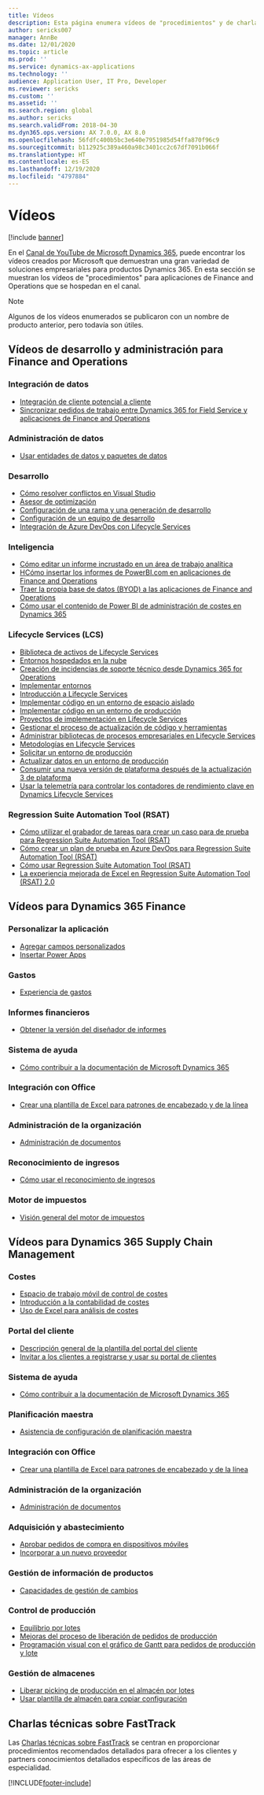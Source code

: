 ```yaml
---
title: Vídeos
description: Esta página enumera vídeos de "procedimientos" y de charlas técnicas relacionados con aplicaciones de Finance and Operations que están disponibles en YouTube y otros sitios.
author: sericks007
manager: AnnBe
ms.date: 12/01/2020
ms.topic: article
ms.prod: ''
ms.service: dynamics-ax-applications
ms.technology: ''
audience: Application User, IT Pro, Developer
ms.reviewer: sericks
ms.custom: ''
ms.assetid: ''
ms.search.region: global
ms.author: sericks
ms.search.validFrom: 2018-04-30
ms.dyn365.ops.version: AX 7.0.0, AX 8.0
ms.openlocfilehash: 56fdfc400b5bc3e640e7951985d54ffa870f96c9
ms.sourcegitcommit: b112925c389a460a98c3401cc2c67df7091b066f
ms.translationtype: HT
ms.contentlocale: es-ES
ms.lasthandoff: 12/19/2020
ms.locfileid: "4797884"
---
```

# <a name="videos"></a>Vídeos 

[!include [banner](../includes/banner.md)]

En el [Canal de YouTube de Microsoft Dynamics 365](https://www.youtube.com/channel/UCJGCg4rB3QSs8y_1FquelBQ), puede encontrar los vídeos creados por Microsoft que demuestran una gran variedad de soluciones empresariales para productos Dynamics 365. En esta sección se muestran los vídeos de "procedimientos" para aplicaciones de Finance and Operations que se hospedan en el canal.

> [!Note]
> Algunos de los vídeos enumerados se publicaron con un nombre de producto anterior, pero todavía son útiles.

## <a name="videos-for-finance-and-operations-development-and-administration"></a>Vídeos de desarrollo y administración para Finance and Operations

### <a name="data-integration"></a>Integración de datos

- [Integración de cliente potencial a cliente](https://youtu.be/AVV9x5x-XCg)
- [Sincronizar pedidos de trabajo entre Dynamics 365 for Field Service y aplicaciones de Finance and Operations](https://www.youtube.com/watch?v=46ylO7raZAo&feature=youtu.be)

### <a name="data-management"></a>Administración de datos

- [Usar entidades de datos y paquetes de datos](https://www.youtube.com/watch?v=UCyzbA41j8g&feature=youtu.be)

### <a name="development"></a>Desarrollo

- [Cómo resolver conflictos en Visual Studio](https://youtu.be/4rxO0zUN2zU)
- [Asesor de optimización](https://www.youtube.com/watch?v=MRsAzgFCUSQ&t=4s)
- [Configuración de una rama y una generación de desarrollo](https://www.youtube.com/watch?v=qXLd-NMx9OY)
- [Configuración de un equipo de desarrollo](https://www.youtube.com/watch?v=cqp9MetfiyM)
- [Integración de Azure DevOps con Lifecycle Services](https://www.youtube.com/watch?v=0QyyyUp1zHQ&t=1s)

### <a name="intelligence"></a>Inteligencia

- [Cómo editar un informe incrustado en un área de trabajo analítica](https://youtu.be/_8WlwmSggcQ)
- [HCómo insertar los informes de PowerBI.com en aplicaciones de Finance and Operations](https://youtu.be/gGWuNJDoi-M)
- [Traer la propia base de datos (BYOD) a las aplicaciones de Finance and Operations](https://www.youtube.com/watch?v=-MaxtBJu2_o&feature=youtu.be)
- [Cómo usar el contenido de Power BI de administración de costes en Dynamics 365](https://www.youtube.com/watch?v=5jWHnM_C7WM&feature=youtu.be)

### <a name="lifecycle-services-lcs"></a>Lifecycle Services (LCS)

- [Biblioteca de activos de Lifecycle Services](https://www.youtube.com/watch?v=z-2xMRa1nOs)
- [Entornos hospedados en la nube](https://www.youtube.com/watch?v=igjVt1lbyLQ&t=17s)
- [Creación de incidencias de soporte técnico desde Dynamics 365 for Operations](https://www.youtube.com/watch?v=avENUYBTBlA&t=2s)
- [Implementar entornos](https://www.youtube.com/watch?v=FUROjGuhQEA&t=68s)
- [Introducción a Lifecycle Services](https://www.youtube.com/watch?v=qLBjKAPaqN4&t=24s)
- [Implementar código en un entorno de espacio aislado](https://www.youtube.com/watch?v=5azLeOO078k)
- [Implementar código en un entorno de producción](https://www.youtube.com/watch?v=ogXo-saZkmE&t=2s)
- [Proyectos de implementación en Lifecycle Services](https://www.youtube.com/watch?v=V1vVOgcTuw4&t=18s)
- [Gestionar el proceso de actualización de código y herramientas](https://www.youtube.com/watch?v=M-AtR6ocYM8&feature=youtu.be)
- [Administrar bibliotecas de procesos empresariales en Lifecycle Services](https://www.youtube.com/watch?v=S5msxj-2-x0)
- [Metodologías en Lifecycle Services](https://www.youtube.com/watch?v=YRMJ15DvgZ8)
- [Solicitar un entorno de producción](https://www.youtube.com/watch?v=5j1GapLr3MY&feature=youtu.be)
- [Actualizar datos en un entorno de producción](https://www.youtube.com/watch?v=VCd5SgkYPTw)
- [Consumir una nueva versión de plataforma después de la actualización 3 de plataforma](https://www.youtube.com/watch?v=nkiKP2Au6OQ&feature=youtu.be)
- [Usar la telemetría para controlar los contadores de rendimiento clave en Dynamics Lifecycle Services](https://www.youtube.com/watch?v=18u6SC8GeFY&feature=youtu.be)

### <a name="regression-suite-automation-tool-rsat"></a>Regression Suite Automation Tool (RSAT)

- [Cómo utilizar el grabador de tareas para crear un caso para de prueba para Regression Suite Automation Tool (RSAT)](https://youtu.be/bBr4BXAxTNI)
- [Cómo crear un plan de prueba en Azure DevOps para Regression Suite Automation Tool (RSAT)](https://youtu.be/3jIuBleAnQk) 
- [Cómo usar Regression Suite Automation Tool (RSAT)](https://youtu.be/uhN9JItzGAk)
- [La experiencia mejorada de Excel en Regression Suite Automation Tool (RSAT) 2.0](https://youtu.be/fcEkSIVQ1Bg)


## <a name="videos-for-dynamics-365-finance"></a>Vídeos para Dynamics 365 Finance

### <a name="customize-the-app"></a>Personalizar la aplicación
- [Agregar campos personalizados](https://www.youtube.com/watch?v=gWSGZI9Vtnc)
- [Insertar Power Apps](https://www.youtube.com/watch?v=x3qyA1bH-NY)

### <a name="expenses"></a>Gastos
- [Experiencia de gastos](https://youtu.be/Ocy-MsTvEE0)

### <a name="financial-reporting"></a>Informes financieros
- [Obtener la versión del diseñador de informes](https://www.youtube.com/embed/icfA5Q3kp4w)

### <a name="help-system"></a>Sistema de ayuda

- [Cómo contribuir a la documentación de Microsoft Dynamics 365](https://youtu.be/m5djioozRbg)

### <a name="office-integration"></a>Integración con Office

- [Crear una plantilla de Excel para patrones de encabezado y de la línea](https://www.youtube.com/watch?v=RTicLb-6dbI&feature=youtu.be)

### <a name="organization-administration"></a>Administración de la organización

- [Administración de documentos](https://www.youtube.com/watch?v=p4rl1CkiLN4&feature=youtu.be)

### <a name="revenue-recognition"></a>Reconocimiento de ingresos
- [Cómo usar el reconocimiento de ingresos](https://youtu.be/v3amIsiqvoo)

### <a name="tax-engine"></a>Motor de impuestos

- [Visión general del motor de impuestos](https://www.youtube.com/watch?v=jAFpEBOtNWI&feature=youtu.be)


## <a name="videos-for-dynamics-365-supply-chain-management"></a>Vídeos para Dynamics 365 Supply Chain Management

### <a name="costs"></a>Costes
- [Espacio de trabajo móvil de control de costes](https://youtu.be/imsuTg8rUVk)
- [Introducción a la contabilidad de costes](https://youtu.be/1pUDtJQZ8FU)
- [Uso de Excel para análisis de costes](https://youtu.be/-HKHYdClvx8)

### <a name="customer-portal"></a>Portal del cliente
- [Descripción general de la plantilla del portal del cliente](https://youtu.be/nPrqoLuHfV8)
- [Invitar a los clientes a registrarse y usar su portal de clientes](https://youtu.be/drGUYHX9QIQ)

### <a name="help-system"></a>Sistema de ayuda

- [Cómo contribuir a la documentación de Microsoft Dynamics 365](https://youtu.be/m5djioozRbg)

### <a name="master-planning"></a>Planificación maestra
- [Asistencia de configuración de planificación maestra](https://youtu.be/c-e6n-8rZb4)

### <a name="office-integration"></a>Integración con Office

- [Crear una plantilla de Excel para patrones de encabezado y de la línea](https://www.youtube.com/watch?v=RTicLb-6dbI&feature=youtu.be)

### <a name="organization-administration"></a>Administración de la organización

- [Administración de documentos](https://www.youtube.com/watch?v=p4rl1CkiLN4&feature=youtu.be)

### <a name="procurement-and-sourcing"></a>Adquisición y abastecimiento

- [Aprobar pedidos de compra en dispositivos móviles](https://youtu.be/gZ-gOlJe7H8)
- [Incorporar a un nuevo proveedor](https://www.youtube.com/watch?v=0KUc3AGaTKk&feature=youtu.be)

### <a name="product-information-management"></a>Gestión de información de productos
- [Capacidades de gestión de cambios](https://youtu.be/N313FqvRuBc)

### <a name="production-control"></a>Control de producción

- [Equilibrio por lotes](https://www.youtube.com/watch?v=4SNLWsU9KyI&feature=youtu.be)
- [Mejoras del proceso de liberación de pedidos de producción](https://www.youtube.com/watch?v=Rm3ojAz6Zu0&feature=youtu.be)
- [Programación visual con el gráfico de Gantt para pedidos de producción y lote](https://youtu.be/BtbuShkGj4I)


### <a name="warehouse-management"></a>Gestión de almacenes

- [Liberar picking de producción en el almacén por lotes](https://youtu.be/8urAJn50dQ8)
- [Usar plantilla de almacén para copiar configuración](https://www.youtube.com/watch?v=K2WIfFlqJYs&feature=youtu.be)

## <a name="fasttrack-tech-talks"></a>Charlas técnicas sobre FastTrack

Las [Charlas técnicas sobre FastTrack](https://community.dynamics.com/365/b/techtalks?c=Finance%20and%20Operations) se centran en proporcionar procedimientos recomendados detallados para ofrecer a los clientes y partners conocimientos detallados específicos de las áreas de especialidad.




[!INCLUDE[footer-include](../../../includes/footer-banner.md)]